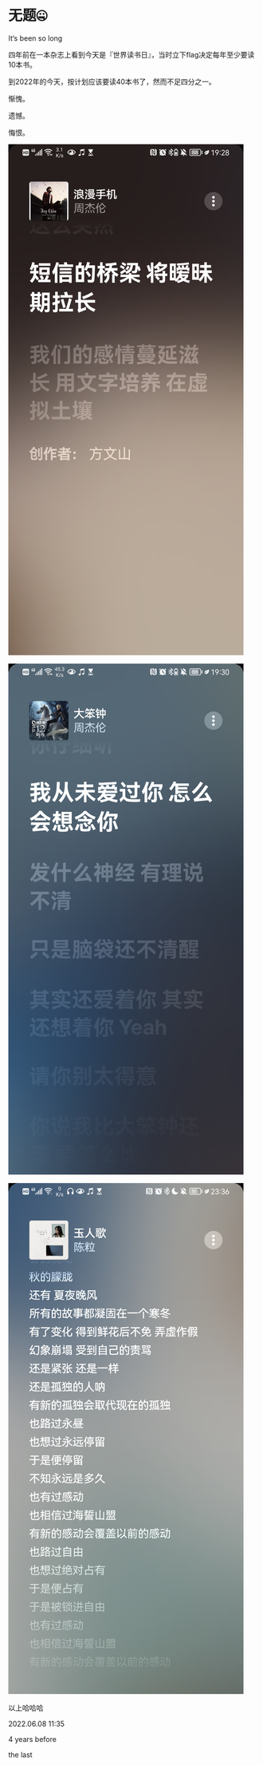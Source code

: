 # 无题🤐

It‘s been so long

四年前在一本杂志上看到今天是『世界读书日』，当时立下flag决定每年至少要读10本书。

到2022年的今天，按计划应该要读40本书了，然而不足四分之一。

惭愧。

遗憾。

悔恨。

![](src/Phone.jpg)

![](src/Clock.jpg)

![](src/Song.jpg)

以上哈哈哈



2022.06.08 11:35

4 years before

the last 